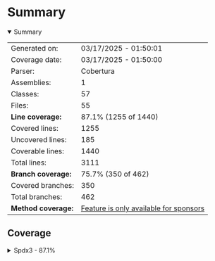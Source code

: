 # Summary
<details open><summary>Summary</summary>

|||
|:---|:---|
| Generated on: | 03/17/2025 - 01:50:01 |
| Coverage date: | 03/17/2025 - 01:50:00 |
| Parser: | Cobertura |
| Assemblies: | 1 |
| Classes: | 57 |
| Files: | 55 |
| **Line coverage:** | 87.1% (1255 of 1440) |
| Covered lines: | 1255 |
| Uncovered lines: | 185 |
| Coverable lines: | 1440 |
| Total lines: | 3111 |
| **Branch coverage:** | 75.7% (350 of 462) |
| Covered branches: | 350 |
| Total branches: | 462 |
| **Method coverage:** | [Feature is only available for sponsors](https://reportgenerator.io/pro) |

</details>

## Coverage
<details><summary>Spdx3 - 87.1%</summary>

|**Name**|**Line**|**Branch**|
|:---|---:|---:|
|**Spdx3**|**87.1%**|**75.7%**|
|Spdx3.Exceptions.Spdx3Exception|100%||
|Spdx3.Exceptions.Spdx3SerializationException|100%||
|Spdx3.Exceptions.Spdx3ValidationException|100%||
|Spdx3.Model.BaseModelClass|100%|100%|
|Spdx3.Model.Build.Classes.Build|100%||
|Spdx3.Model.Core.Classes.Agent|100%||
|Spdx3.Model.Core.Classes.Annotation|100%||
|Spdx3.Model.Core.Classes.Artifact|100%||
|Spdx3.Model.Core.Classes.Bom|100%||
|Spdx3.Model.Core.Classes.Bundle|100%||
|Spdx3.Model.Core.Classes.CreationInfo|100%||
|Spdx3.Model.Core.Classes.DictionaryEntry|82.3%||
|Spdx3.Model.Core.Classes.Element|100%||
|Spdx3.Model.Core.Classes.ElementCollection|100%||
|Spdx3.Model.Core.Classes.ExternalIdentifier|100%||
|Spdx3.Model.Core.Classes.ExternalMap|80%||
|Spdx3.Model.Core.Classes.ExternalRef|100%||
|Spdx3.Model.Core.Classes.Hash|80%||
|Spdx3.Model.Core.Classes.IndividualElement|100%||
|Spdx3.Model.Core.Classes.IntegrityMethod|100%||
|Spdx3.Model.Core.Classes.LifecycleScopedRelationship|100%||
|Spdx3.Model.Core.Classes.NamespaceMap|80%||
|Spdx3.Model.Core.Classes.Organization|100%||
|Spdx3.Model.Core.Classes.PackageVerificationCode|100%||
|Spdx3.Model.Core.Classes.Person|100%||
|Spdx3.Model.Core.Classes.PositiveIntegerRange|100%|100%|
|Spdx3.Model.Core.Classes.Relationship|100%|100%|
|Spdx3.Model.Core.Classes.SoftwareAgent|100%||
|Spdx3.Model.Core.Classes.SpdxDocument|100%||
|Spdx3.Model.Core.Classes.Tool|100%||
|Spdx3.Model.Core.Individuals.NoAssertionElement|57.1%||
|Spdx3.Model.Core.Individuals.NoneElement|57.1%||
|Spdx3.Model.Core.Individuals.SpdxOrganization|57.1%||
|Spdx3.Model.Extension.Classes.CdxPropertiesExtension|100%|100%|
|Spdx3.Model.Extension.Classes.CdxPropertyEntry|100%||
|Spdx3.Model.Extension.Classes.Extension|100%||
|Spdx3.Model.SimpleLicensing.Classes.AnyLicenseInfo|50%||
|Spdx3.Model.SimpleLicensing.Classes.LicenseExpression|72.7%||
|Spdx3.Model.SimpleLicensing.Classes.SimpleLicensingText|76.9%||
|Spdx3.Model.Software.Classes.ContentIdentifier|80%||
|Spdx3.Model.Software.Classes.File|92%|83.3%|
|Spdx3.Model.Software.Classes.Package|100%||
|Spdx3.Model.Software.Classes.Sbom|100%||
|Spdx3.Model.Software.Classes.Snippet|100%|100%|
|Spdx3.Model.Software.Classes.SoftwareArtifact|100%||
|Spdx3.Serialization.PhysicalSerialization|100%||
|Spdx3.Serialization.Reader|93.3%|75%|
|Spdx3.Serialization.SpdxModelConverter`1|89.5%|80.4%|
|Spdx3.Serialization.SpdxModelConverterFactory|100%||
|Spdx3.Serialization.SpdxWrapperConverter`1|86.1%|74.3%|
|Spdx3.Serialization.SpdxWrapperConverterFactory|100%||
|Spdx3.Serialization.Writer|61.5%||
|Spdx3.Utility.Catalog|89.3%|87.5%|
|Spdx3.Utility.Naming|95.4%|94.4%|
|System.Text.RegularExpressions.Generated|66%|46.8%|
|System.Text.RegularExpressions.Generated.<RegexGenerator_g>F77BD5D3015247F7<br/>483858C92B57A6928BCE5A0344CFACF668EDE961AEFA9E764__RegexClassesNamespaceSeg<br/>ment_1|96.8%|83.3%|
|System.Text.RegularExpressions.Generated.<RegexGenerator_g>F77BD5D3015247F7<br/>483858C92B57A6928BCE5A0344CFACF668EDE961AEFA9E764__RegexSpdxDomainSlash_0|51.3%|37.5%|

</details>
